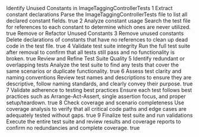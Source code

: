 <tasks>
  <task>
    <task_name>Identify Unused Constants in ImageTaggingControllerTests</task_name>
    <subtasks>
      <subtask>
        <id>1</id>
        <name>Extract constant declarations</name>
        <description>Parse the ImageTaggingControllerTests file to list all declared constant fields.</description>
        <completed>true</completed>
      </subtask>
      <subtask>
        <id>2</id>
        <name>Analyze constant usage</name>
        <description>Search the test file for references to each constant to determine which ones are never utilized.</description>
        <completed>true</completed>
      </subtask>
    </subtasks>
  </task>
  <task>
    <task_name>Remove or Refactor Unused Constants</task_name>
    <subtasks>
      <subtask>
        <id>3</id>
        <name>Remove unused constants</name>
        <description>Delete declarations of constants that have no references to clean up dead code in the test file.</description>
        <completed>true</completed>
      </subtask>
      <subtask>
        <id>4</id>
        <name>Validate test suite integrity</name>
        <description>Run the full test suite after removal to confirm that all tests still pass and no functionality is broken.</description>
        <completed>true</completed>
      </subtask>
    </subtasks>
  </task>
  <task>
    <task_name>Review and Refine Test Suite Quality</task_name>
    <subtasks>
      <subtask>
        <id>5</id>
        <name>Identify redundant or overlapping tests</name>
        <description>Analyze the test suite to find any tests that cover the same scenarios or duplicate functionality.</description>
        <completed>true</completed>
      </subtask>
      <subtask>
        <id>6</id>
        <name>Assess test clarity and naming conventions</name>
        <description>Review test names and descriptions to ensure they are descriptive, follow naming standards, and clearly convey their purpose.</description>
        <completed>true</completed>
      </subtask>
      <subtask>
        <id>7</id>
        <name>Validate adherence to testing best practices</name>
        <description>Ensure each test follows best practices such as Arrange-Act-Assert, single assertion focus, and proper setup/teardown.</description>
        <completed>true</completed>
      </subtask>
      <subtask>
        <id>8</id>
        <name>Check coverage and scenario completeness</name>
        <description>Use coverage analysis to verify that all critical code paths and edge cases are adequately tested without gaps.</description>
        <completed>true</completed>
      </subtask>
      <subtask>
        <id>9</id>
        <name>Finalize test suite and run validations</name>
        <description>Execute the entire test suite and review results and coverage reports to confirm no redundancies and complete coverage.</description>
        <completed>true</completed>
      </subtask>
    </subtasks>
  </task>
</tasks>